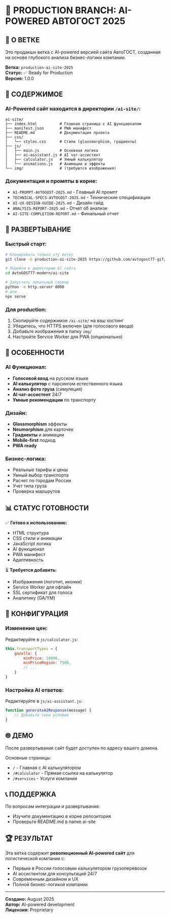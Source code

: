# 🚀 PRODUCTION BRANCH: AI-POWERED АВТОГОСТ 2025

## 📌 О ВЕТКЕ

Это продакшн ветка с AI-powered версией сайта АвтоГОСТ, созданная на основе глубокого анализа бизнес-логики компании.

**Ветка:** `production-ai-site-2025`  
**Статус:** ✅ Ready for Production  
**Версия:** 1.0.0

## 🎯 СОДЕРЖИМОЕ

### AI-Powered сайт находится в директории `/ai-site/`:
```
ai-site/
├── index.html          # Главная страница с AI функционалом
├── manifest.json       # PWA манифест
├── README.md           # Документация проекта
├── css/
│   └── styles.css      # Стили (glassmorphism, градиенты)
├── js/
│   ├── main.js         # Основная логика
│   ├── ai-assistant.js # AI чат-ассистент
│   ├── calculator.js   # Умный калькулятор
│   └── animations.js   # Анимации и эффекты
└── img/                # (требуются изображения)
```

### Документация и промпты в корне:
- `AI-PROMPT-AVTOGOST-2025.md` - Главный AI промпт
- `TECHNICAL-SPECS-AVTOGOST-2025.md` - Технические спецификации
- `UI-UX-DESIGN-GUIDE-2025.md` - Дизайн гайд
- `ANALYSIS-REPORT-2025.md` - Отчет об анализе
- `AI-SITE-COMPLETION-REPORT.md` - Финальный отчет

## 🚀 РАЗВЕРТЫВАНИЕ

### Быстрый старт:
```bash
# Клонировать только эту ветку
git clone -b production-ai-site-2025 https://github.com/avtogost77-gif/AvtoGOST77-modern.git

# Перейти в директорию AI сайта
cd AvtoGOST77-modern/ai-site

# Запустить локальный сервер
python -m http.server 8000
# или
npx serve
```

### Для production:
1. Скопируйте содержимое `/ai-site/` на ваш хостинг
2. Убедитесь, что HTTPS включен (для голосового ввода)
3. Добавьте изображения в папку `img/`
4. Настройте Service Worker для PWA (опционально)

## 🎨 ОСОБЕННОСТИ

### AI Функционал:
- **Голосовой ввод** на русском языке
- **AI калькулятор** с парсингом естественного языка
- **Анализ фото груза** (симуляция)
- **AI чат-ассистент** 24/7
- **Умные рекомендации** по транспорту

### Дизайн:
- **Glassmorphism** эффекты
- **Neumorphism** для карточек
- **Градиенты** и анимации
- **Mobile-first** подход
- **PWA ready**

### Бизнес-логика:
- Реальные тарифы и цены
- Умный выбор транспорта
- Расчет по городам России
- Учет типа груза
- Проверка маршрутов

## 📊 СТАТУС ГОТОВНОСТИ

✅ **Готово к использованию:**
- HTML структура
- CSS стили и анимации
- JavaScript логика
- AI функционал
- PWA манифест
- Адаптивность

⏳ **Требуется добавить:**
- Изображения (логотип, иконки)
- Service Worker для офлайн
- SSL сертификат для голоса
- Аналитику (GA/YM)

## 🔧 КОНФИГУРАЦИЯ

### Изменение цен:
Редактируйте в `js/calculator.js`:
```javascript
this.transportTypes = {
    gazelle: {
        minPrice: 10000,
        minPriceRegion: 7500,
        // ...
    }
}
```

### Настройка AI ответов:
Редактируйте в `js/ai-assistant.js`:
```javascript
function generateAIResponse(message) {
    // Добавьте свои условия
}
```

## 🌐 ДЕМО

После развертывания сайт будет доступен по адресу вашего домена.

Основные страницы:
- `/` - Главная с AI калькулятором
- `/#calculator` - Прямая ссылка на калькулятор
- `/#services` - Услуги компании

## 📞 ПОДДЕРЖКА

По вопросам интеграции и развертывания:
- Изучите документацию в корне репозитория
- Проверьте README.md в папке ai-site

## 🏆 РЕЗУЛЬТАТ

Эта ветка содержит **революционный AI-powered сайт** для логистической компании с:
- Первым в России голосовым калькулятором грузоперевозок
- AI ассистентом для консультаций 24/7
- Современным дизайном и UX
- Полной бизнес-логикой компании

---

**Создано:** August 2025  
**Автор:** AI-powered development  
**Лицензия:** Proprietary
